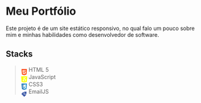 # Meu Portfólio 
Este projeto é de um site estático responsivo, no qual falo um pouco sobre mim e minhas habilidades como desenvolvedor de software.

## Stacks 
> <img style="position: relative; top: 9px;" src="assets/imagens/html-5.png"> HTML 5<br>
> <img style="position: relative; top: 9px;" src="assets/imagens/script-java.png"> JavaScript<br>
> <img style="position: relative; top: 9px;" src="assets/imagens/css3.png"> CSS3<br>
> <img style="position: relative; top: 9px;" src="assets/imagens/emailjs.png"> EmailJS











